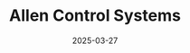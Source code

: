 ---  
layout: startup_page  
title: "Allen Control Systems"  
id: "allencontrolsystems.com"  
permalink: "/allencontrolsystemsallencontrolsystems.com03272025/"  
website: "https://www.allencontrolsystems.com"  
funding_round: "Series A"  
funding_amount: "$30M"  
investors: "Craft Ventures, Inspired Capital, Rally Ventures"  
about: "Allen Control Systems (ACS) develops autonomous precision weapon systems for defense. Their flagship product, Bullfrog, uses AI and computer vision to transform weapon systems into precision-targeting systems, enhancing accuracy and providing counter-drone capabilities."  
markets: "Defense, Robotics, AI"  
hq: "Austin, Texas, United States"  
founded_year: "2022"  
linkedin: "https://www.linkedin.com/company/allen-control-systems"  
twitter: "https://twitter.com/allencontrol"  
instagram: ""  
facebook: "https://www.facebook.com/allencontrol"  
crunchbase: "https://www.crunchbase.com/organization/allen-control-systems"  
pitchbook: "https://pitchbook.com/profiles/company/589878-37"  

date_display: "27-Mar-2025"  
date: "2025-03-27"

# SEO Optimization  
meta_title: "Allen Control Systems - Series A Funding ($30M)"  
meta_description: "Allen Control Systems, Allen Control Systems (ACS) develops autonomous precision weapon systems for defense. Their flagship product, Bullfrog, uses AI and computer vision to..."  
meta_keywords: "Allen Control Systems, Defense, Robotics, AI, Series A funding"  
canonical_url: "https://startup.projectstartups.com/allencontrolsystemsallencontrolsystems.com03272025/"  
---